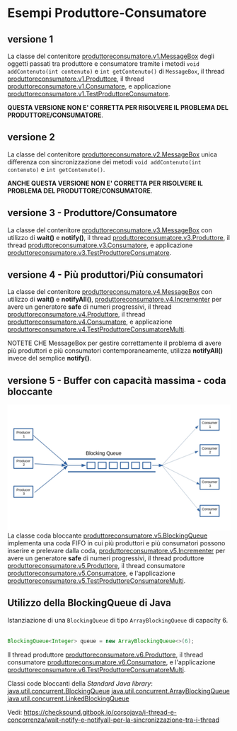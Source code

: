 # Esempi Produttore-Consumatore

## versione 1
La classe del contenitore [produttoreconsumatore.v1.MessageBox](./src/produttoreconsumatore/v1/MessageBox.java) degli oggetti passati tra 
produttore e consumatore tramite i metodi `void addContenuto(int contenuto)` e `int getContenuto()` di `MessageBox`,
il thread [produttoreconsumatore.v1.Produttore](./src/produttoreconsumatore/v1/Produttore.java),
il thread [produttoreconsumatore.v1.Consumatore](./src/produttoreconsumatore/v1/Consumatore.java), 
e applicazione 
[produttoreconsumatore.v1.TestProduttoreConsumatore](./src/produttoreconsumatore/v1/TestProduttoreConsumatore.java).

**QUESTA VERSIONE NON E' CORRETTA PER RISOLVERE IL PROBLEMA DEL PRODUTTORE/CONSUMATORE**.

## versione 2
La classe del contenitore [produttoreconsumatore.v2.MessageBox](./src/produttoreconsumatore/v2/MessageBox.java) 
unica differenza con sincronizzazione dei metodi `void addContenuto(int contenuto)` e `int getContenuto()`. 

**ANCHE QUESTA VERSIONE NON E' CORRETTA PER RISOLVERE IL PROBLEMA DEL PRODUTTORE/CONSUMATORE**.

## versione 3 - Produttore/Consumatore
La classe del contenitore [produttoreconsumatore.v3.MessageBox](./src/produttoreconsumatore/v3/MessageBox.java) con utilizzo di **wait()** e **notify()**,
il thread [produttoreconsumatore.v3.Produttore](./src/produttoreconsumatore/v3/Produttore.java),
il thread [produttoreconsumatore.v3.Consumatore](./src/produttoreconsumatore/v3/Consumatore.java),
e applicazione
[produttoreconsumatore.v3.TestProduttoreConsumatore](./src/produttoreconsumatore/v3/TestProduttoreConsumatore.java).

## versione 4 - Più produttori/Più consumatori
La classe del contenitore [produttoreconsumatore.v4.MessageBox](./src/produttoreconsumatore/v4/MessageBox.java) con utilizzo di **wait()** e **notifyAll()**,
[produttoreconsumatore.v4.Incrementer](./src/produttoreconsumatore/v4/Incrementer.java) per avere un generatore **safe** di numeri progressivi,
il thread [produttoreconsumatore.v4.Produttore](./src/produttoreconsumatore/v4/Produttore.java),
il thread [produttoreconsumatore.v4.Consumatore](./src/produttoreconsumatore/v4/Consumatore.java),
e applicazione
[produttoreconsumatore.v4.TestProduttoreConsumatoreMulti](./src/produttoreconsumatore/v4/TestProduttoreConsumatoreMulti.java).

NOTETE CHE MessageBox per gestire correttamente il problema di avere più produttori e più consumatori
contemporaneamente, utilizza **notifyAll()** invece del semplice **notify()**.

## versione 5 - Buffer con capacità massima - coda bloccante
![](./BLOCKING_QUEUE_page-0001.jpg)
La classe coda bloccante [produttoreconsumatore.v5.BlockingQueue](./src/produttoreconsumatore/v5/BlockingQueue.java) implementa una coda FIFO in cui più produttori e più consumatori possono inserire e prelevare dalla coda,
[produttoreconsumatore.v5.Incrementer](./src/produttoreconsumatore/v5/Incrementer.java) per avere un generatore **safe** di numeri progressivi,
il thread produttore [produttoreconsumatore.v5.Produttore](./src/produttoreconsumatore/v5/Produttore.java),
il thread consumatore [produttoreconsumatore.v5.Consumatore](./src/produttoreconsumatore/v5/Consumatore.java),
e l'applicazione
[produttoreconsumatore.v5.TestProduttoreConsumatoreMulti](./src/produttoreconsumatore/v5/TestProduttoreConsumatoreMulti.java).

## Utilizzo della BlockingQueue di Java

Istanziazione di una `BlockingQueue` di tipo `ArrayBlockingQueue` di capacity 6.

```java

BlockingQueue<Integer> queue = new ArrayBlockingQueue<>(6);

```
Il thread produttore [produttoreconsumatore.v6.Produttore](./src/produttoreconsumatore/v6/Produttore.java),
il thread consumatore [produttoreconsumatore.v6.Consumatore](./src/produttoreconsumatore/v6/Consumatore.java),
e l'applicazione
[produttoreconsumatore.v6.TestProduttoreConsumatoreMulti](./src/produttoreconsumatore/v6/TestProduttoreConsumatoreMulti.java).

Classi code bloccanti della *Standard Java library*:
[java.util.concurrent.BlockingQueue<E>](https://docs.oracle.com/javase/7/docs/api/java/util/concurrent/BlockingQueue.html)
[java.util.concurrent.ArrayBlockingQueue<E>](https://docs.oracle.com/javase/7/docs/api/java/util/concurrent/ArrayBlockingQueue.html)
[java.util.concurrent.LinkedBlockingQueue<E>](https://docs.oracle.com/javase/7/docs/api/java/util/concurrent/LinkedBlockingQueue.html)

Vedi: https://checksound.gitbook.io/corsojava/i-thread-e-concorrenza/wait-notify-e-notifyall-per-la-sincronizzazione-tra-i-thread





